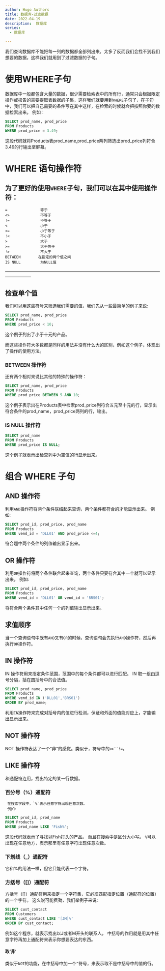 ```yaml
---
author: Hugo Authors
title: 数据库-过滤数据
date: 2022-04-19
description:  数据库
series:
  - 数据库

---
```


我们查询数据库不能把每一列的数据都全部列出来，太多了反而我们会找不到我们想要的数据，这样我们就用到了过滤数据的子句。

<!--more-->

# 使用WHERE子句
  数据库中一般都包含大量的数据，很少需要检索表中的所有行，通常只会根据限定操作或报告的需要提取表数据的子集，这样我们就要用到`WHERE`子句了，在子句中，我们可以把自己需要的条件写在其中这样，在检索的时候就会把按照你要的数据检索出来。
  例如：
  ```sql
  SELECT prod_name, prod_price
  FROM Products
  WHERE prod_price = 3.49;
  ```
  这段代码就将Products表prod_name,prod_price两列筛选出prod_price列符合3.49的行输出至屏幕。

# WHERE 语句操作符
  为了更好的使用`WHERE`子句，我们可以在其中使用操作符：
-------------------------------------------
    =               等于
    <>              不等于
    !=              不等于
    <               小于
    <=              小于等于
    !<              不小于
    >               大于
    >=              大于等于
    !>              不大于
    BETWEEN        在指定的两个值之间
    IS NULL         为NULL值
——————————————————————————————————————————
  ## 检查单个值
   我们可以用这些符号来筛选我们需要的值，我们先从一些最简单的例子来说:
   ```sql
   SELECT prod_name, prod_price
   FROM Products
   WHERE prod_price < 10;
   ```
   这个例子列出了小于十元的产品。

   而这些操作符大多数都是同样的用法并没有什么大的区别，例如这个例子，体现出了操作的使用方法。

   ### BETWEEN 操作符
   还有两个相对来说比其他的特殊的操作符：
   ```sql
   SELECT prod_name, prod_price
   FROM Products
   WHERE prod_price BETWEEN 5 AND 10;
   ```
   这个例子表示出在Products表中检索prod_price列符合五元至十元的行，显示出符合条件的prod_name，prod_price两列的行，输出。

   ### IS NULL 操作符

   ```sql
   SELECT prod_name
   FROM Products
   WHERE prod_price IS NULL;
   ```
   这个例子就表示出检查列中为空值的行显示出来。

# 组合 WHERE 子句
  ## AND 操作符
   利用`AND`操作符将两个条件联结起来查询，两个条件都符合的才能显示出来。
   例如:
   ```sql
   SELECT prod_id, prod_price, prod_name
   FROM Products
   WHERE vend_id = 'DLL01' AND prod_price <=4;
   ```
   符合题中两个条件的列值输出显示出来。

  ## OR 操作符
   利用`OR`操作符将两个条件联合起来查询，两个条件只要符合其中一个就可以显示出来。
   例如:
   ```sql
   SELECT prod_id, prod_price, prod_name
   FROM Products
   WHERE vend_id = 'DLL01' OR vend_id = 'BRS01';
   ```
   将符合两个条件其中任何一个的列值输出显示出来。

  ## 求值顺序
   当一个查询语句中既有`AND`又有`OR`的时候，查询语句会先执行`AND`操作符，然后再执行`OR`操作符。

  ## IN 操作符
   IN 操作符用来指定条件范围，范围中的每个条件都可以进行匹配。
   IN 取一组由逗号分隔，括在圆括号中的合法值。
   ```sql
   SELECT prod_name, prod_price
   FROM Products
   WHERE vend_id IN ('DLL01','BRS01')
   ORDER BY prod_name;
   ```
   利用`IN`操作符来完成对括号内的值进行检测，保证和外面的值能对应上，才能输出显示出来。

  ## NOT 操作符
   NOT 操作符表达了一个”非“的感觉。类似于，符号中的`<>``!=`。

  ## LIKE 操作符
   和通配符连用，找出特定的某一行数据。

   ### 百分号（%）通配符
     在搜索字段中，`%`表示任意字符出现任意次数。
     例如:
   ```sql
   SELECT prod_id, prod_name
   FROM Products
   WHERE prod_name LIKE 'Fish%';
   ```
   这段代码就表示了寻找以Fish打头的产品。
   而且在搜索中是区分大小写。
   `%`可以出现在任意地方，表示那里有任意字符出现任意次数。

   ### 下划线（_）通配符
   它和%的用法一样，但它只能代表一个字符。

   ### 方括号（[]）通配符
   方括号（[]）通配符用来指定一个字符集，它必须匹配指定位置（通配符的位置）的一个字符。
   这么说可能费劲，我们举例子来说:
   ```sql
   SELECT cust_contact
   FROM Customers
   WHERE cust_contact LIKE '[JM]%'
   ORDER BY cust_contact;
   ```
   例如这个程序，就表示找出以J或者M开头的联系人。
   中括号的作用就是用其中任意字符再加上通配符来表示你想要表达的东西。

   #### 取‘非’
   类似于`NOT`的功能，在中括号中加一个`^`符号，来表示取不是中括号中的值的行。









